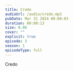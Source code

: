 ```yaml
---
title: Credo
audioUrl: /audio/credo.mp3
pubDate: Mar 31 2024 00:00:03
duration: 00:00:13
size: 0.96
cover: ""
explicit: true
episode: 3
season: 1
episodeType: full
---
```

Credo